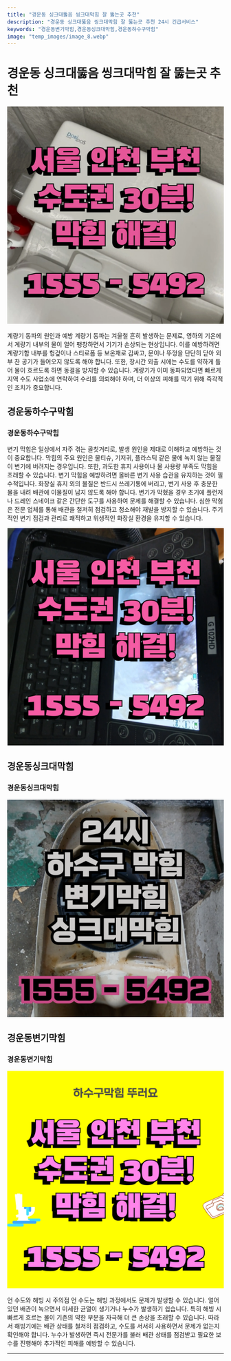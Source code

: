 ```yaml
---
title: "경운동 싱크대뚫음 씽크대막힘 잘 뚫는곳 추천"
description: "경운동 싱크대뚫음 씽크대막힘 잘 뚫는곳 추천 24시 긴급서비스"
keywords: "경운동변기막힘,경운동싱크대막힘,경운동하수구막힘"
image: "temp_images/image_8.webp"
---
```


# 경운동 싱크대뚫음 씽크대막힘 잘 뚫는곳 추천

![경운동하수구막힘](temp_images/image_2.webp) 

계량기 동파의 원인과 예방 계량기 동파는 겨울철 흔히 발생하는 문제로, 영하의 기온에서 계량기 내부의 물이 얼어 팽창하면서 기기가 손상되는 현상입니다. 이를 예방하려면 계량기함 내부를 헝겊이나 스티로폼 등 보온재로 감싸고, 문이나 뚜껑을 단단히 닫아 외부 찬 공기가 들어오지 않도록 해야 합니다. 또한, 장시간 외출 시에는 수도를 약하게 틀어 물이 흐르도록 하면 동결을 방지할 수 있습니다. 계량기가 이미 동파되었다면 빠르게 지역 수도 사업소에 연락하여 수리를 의뢰해야 하며, 더 이상의 피해를 막기 위해 즉각적인 조치가 중요합니다.


## 경운동하수구막힘

### 경운동하수구막힘

변기 막힘은 일상에서 자주 겪는 골칫거리로, 발생 원인을 제대로 이해하고 예방하는 것이 중요합니다. 막힘의 주요 원인은 물티슈, 기저귀, 플라스틱 같은 물에 녹지 않는 물질이 변기에 버려지는 경우입니다. 또한, 과도한 휴지 사용이나 물 사용량 부족도 막힘을 초래할 수 있습니다. 변기 막힘을 예방하려면 올바른 변기 사용 습관을 유지하는 것이 필수적입니다. 화장실 휴지 외의 물질은 반드시 쓰레기통에 버리고, 변기 사용 후 충분한 물을 내려 배관에 이물질이 남지 않도록 해야 합니다. 변기가 막혔을 경우 초기에 플런저나 드레인 스네이크 같은 간단한 도구를 사용하여 문제를 해결할 수 있습니다. 심한 막힘은 전문 업체를 통해 배관을 철저히 점검하고 청소해야 재발을 방지할 수 있습니다. 주기적인 변기 점검과 관리로 쾌적하고 위생적인 화장실 환경을 유지할 수 있습니다.

![경운동하수구막힘](temp_images/image_6.webp) 



## 경운동싱크대막힘

### 경운동싱크대막힘

![경운동싱크대막힘](temp_images/image_7.webp) 



## 경운동변기막힘

### 경운동변기막힘

![경운동변기막힘](temp_images/image_1.webp) 

  언 수도와 해빙 시 주의점
언 수도는 해빙 과정에서도 문제가 발생할 수 있습니다. 얼어 있던 배관이 녹으면서 미세한 균열이 생기거나 누수가 발생하기 쉽습니다. 특히 해빙 시 빠르게 흐르는 물이 기존의 약한 부분을 자극해 더 큰 손상을 초래할 수 있습니다. 따라서 해빙기에는 배관 상태를 철저히 점검하고, 수도를 서서히 사용하면서 문제가 없는지 확인해야 합니다. 누수가 발생하면 즉시 전문가를 불러 배관 상태를 점검받고 필요한 보수를 진행해야 추가적인 피해를 예방할 수 있습니다.

---

